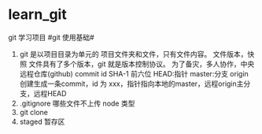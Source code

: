 # learn_git
git 学习项目
  #git 使用基础#
1. git 是以项目目录为单元的
项目文件夹和文件，只有文件内容。
文件版本，快照
文件具有了多个版本，git 就是版本控制协议。
为了备灾，多人协作，中央远程仓库(github)
commit id SHA-1 前六位
HEAD:指针  master:分支  origin
创建生成一条commit，id 为 xxx，指针指向本地的master，远程origin主分支，远程HEAD
2. .gitignore 哪些文件不上传
node 类型
3. git clone 
4. staged 暂存区